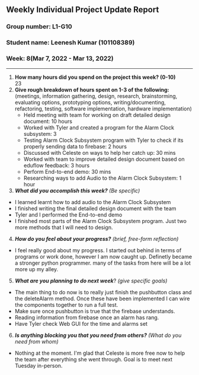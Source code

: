 ## Weekly Individual Project Update Report
### Group number: L1-G10
### Student name: Leenesh Kumar (101108389)
### Week: 8(Mar 7, 2022 - Mar 13, 2022)
___
1. **How many hours did you spend on the project this week? (0-10)**  
   23
2. **Give rough breakdown of hours spent on 1-3 of the following:**
   (meetings, information gathering, design, research, brainstorming, evaluating options, prototyping options, writing/documenting, refactoring, testing, software implementation, hardware implementation)  
   - Held meeting with team for working on draft detailed design document: 10 hours
   - Worked with Tyler and created a program for the Alarm Clock subsystem: 3
   - Testing Alarm Clock Subsystem program with Tyler to check if its properly sending data to firebase: 2 hours
   - Discussed with Celeste on ways to help her catch up: 30 mins
   - Worked with team to improve detailed design document based on eduflow feedback: 3 hours
   - Perform End-to-end demo: 30 mins
   - Researching ways to add Audio to the Alarm Clock Subsystem: 1 hour 
3. ***What did you accomplish this week?*** _(Be specific)_  
  - I learned learnt how to add audio to the Alarm Clock Subsystem
  - I finished writing the final detailed design document with the team
  - Tyler and I performed the End-to-end demo
  - I finished most parts of the Alarm Clock Subsystem program. Just two more methods that I will need to design.
4. ***How do you feel about your progress?*** _(brief, free-form reflection)_  
  - I feel really good about my progress. I started out behind in terms of programs or work done, however I am now caught up. Definetly became a stronger python programmer. 
  many of the tasks from here will be a lot more up my alley.
5. ***What are you planning to do next week***? _(give specific goals)_
  - The main thing to do now is to really just finish the pushbutton class and the deleteAlarm method. Once these have been implemented I can wire the components together to run 
  a full test.
  - Make sure once pushbutton is true that the firebase understands.
  - Reading information from firebase once an alarm has rang.
  - Have Tyler check Web GUI for the time and alarms set
6. ***Is anything blocking you that you need from others?*** _(What do you need from whom)_  
  - Nothing at the moment. I'm glad that Celeste is more free now to help the team after everything she went through. Goal is to meet next Tuesday in-person.
